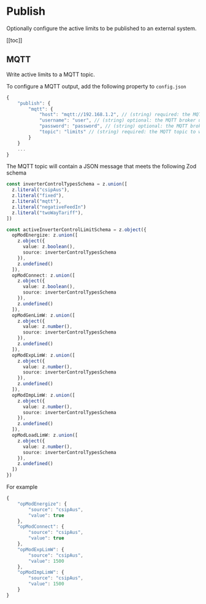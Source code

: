 # Publish

Optionally configure the active limits to be published to an external system.

[[toc]]

## MQTT

Write active limits to a MQTT topic.

To configure a MQTT output, add the following property to `config.json`

```js
{
    "publish": {
        "mqtt": {
            "host": "mqtt://192.168.1.2", // (string) required: the MQTT broker host
            "username": "user", // (string) optional: the MQTT broker username
            "password": "password", // (string) optional: the MQTT broker password
            "topic": "limits" // (string) required: the MQTT topic to write
        }
    }
    ...
}
```

The MQTT topic will contain a JSON message that meets the following Zod schema

```ts
const inverterControlTypesSchema = z.union([
  z.literal("csipAus"),
  z.literal("fixed"),
  z.literal("mqtt"),
  z.literal("negativeFeedIn")
  z.literal("twoWayTariff"),
])

const activeInverterControlLimitSchema = z.object({
  opModEnergize: z.union([
    z.object({
      value: z.boolean(),
      source: inverterControlTypesSchema
    }),
    z.undefined()
  ]),
  opModConnect: z.union([
    z.object({
      value: z.boolean(),
      source: inverterControlTypesSchema
    }),
    z.undefined()
  ]),
  opModGenLimW: z.union([
    z.object({
      value: z.number(),
      source: inverterControlTypesSchema
    }),
    z.undefined()
  ]),
  opModExpLimW: z.union([
    z.object({
      value: z.number(),
      source: inverterControlTypesSchema
    }),
    z.undefined()
  ]),
  opModImpLimW: z.union([
    z.object({
      value: z.number(),
      source: inverterControlTypesSchema
    }),
    z.undefined()
  ]),
  opModLoadLimW: z.union([
    z.object({
      value: z.number(),
      source: inverterControlTypesSchema
    }),
    z.undefined()
  ])
})
```

For example

```js
{
    "opModEnergize": {
        "source": "csipAus",
        "value": true
    },
    "opModConnect": {
        "source": "csipAus",
        "value": true
    },
    "opModExpLimW": {
        "source": "csipAus",
        "value": 1500
    },
    "opModImpLimW": {
        "source": "csipAus",
        "value": 1500
    }
}
```